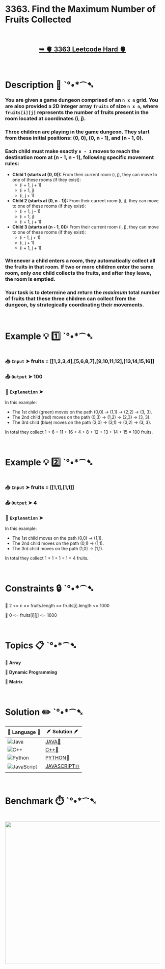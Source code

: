 # 3363. Find the Maximum Number of Fruits Collected

</br>

<h2 align="center"> 

<a href="https://leetcode.com/problems/find-the-maximum-number-of-fruits-collected/description/?envType=daily-question&envId=2025-08-07"><strong>➥ 🫀 3363 Leetcode Hard 🫀 </strong></a>
</h2>

</br>

# Description 📜 ˋ°•*⁀➷

### You are given a game dungeon comprised of an `n x n` grid. You are also provided a 2D integer array `fruits` of size `n x n`, where `fruits[i][j]` represents the number of fruits present in the room located at coordinates (i, j).

### Three children are playing in the game dungeon. They start from these initial positions: (0, 0), (0, n - 1), and (n - 1, 0).

### Each child must make exactly `n - 1` moves to reach the destination room at (n - 1, n - 1), following specific movement rules:

- **Child 1 (starts at (0, 0)):** From their current room (i, j), they can move to one of these rooms (if they exist):
    - (i + 1, j + 1)
    - (i + 1, j)
    - (i, j + 1)
- **Child 2 (starts at (0, n - 1)):** From their current room (i, j), they can move to one of these rooms (if they exist):
    - (i + 1, j - 1)
    - (i + 1, j)
    - (i + 1, j + 1)
- **Child 3 (starts at (n - 1, 0)):** From their current room (i, j), they can move to one of these rooms (if they exist):
    - (i - 1, j + 1)
    - (i, j + 1)
    - (i + 1, j + 1)

### Whenever a child enters a room, they automatically collect all the fruits in that room. If two or more children enter the same room, only *one* child collects the fruits, and after they leave, the room is emptied.

### Your task is to determine and return the *maximum* total number of fruits that these three children can collect from the dungeon, by strategically coordinating their movements.

</br>

# Example 💡 1️⃣ ˋ°•*⁀➷

<img src="" width="" height=""/>

  ### 📥 `Input`  ➤ fruits = [[1,2,3,4],[5,6,8,7],[9,10,11,12],[13,14,15,16]]

  ### 📤 `Output`  ➤ 100

  ### 🔦 `Explanation`  ➤

In this example:

- The 1st child (green) moves on the path (0,0) -> (1,1) -> (2,2) -> (3, 3).
- The 2nd child (red) moves on the path (0,3) -> (1,2) -> (2,3) -> (3, 3).
- The 3rd child (blue) moves on the path (3,0) -> (3,1) -> (3,2) -> (3, 3).

In total they collect 1 + 6 + 11 + 16 + 4 + 8 + 12 + 13 + 14 + 15 = 100 fruits.

</br>

# Example 💡 2️⃣ ˋ°•*⁀➷

<img src="" width="" height=""/>

  ### 📥 `Input` ➤ fruits = [[1,1],[1,1]]

  ### 📤 `Output`  ➤ 4

  ### 🔦 `Explanation` ➤

In this example:

- The 1st child moves on the path (0,0) -> (1,1).
- The 2nd child moves on the path (0,1) -> (1,1).
- The 3rd child moves on the path (1,0) -> (1,1).

In total they collect 1 + 1 + 1 + 1 = 4 fruits.

</br>

# Constraints 🔒 ˋ°•*⁀➷

🔹 2 <= n == fruits.length == fruits[i].length <= 1000 </br>

🔹 0 <= fruits[i][j] <= 1000 </br>

</br>

# Topics 📋 ˋ°•*⁀➷

🔸 **Array**  </br>

🔸 **Dynamic Programming**  </br>

🔸 **Matrix**  </br>

</br>

# Solution ✏️ ˋ°•*⁀➷

| 📒 Language 📒  | 🪶 Solution 🪶 |
| ------------- | ------------- |
|  ![Java](https://img.shields.io/badge/java-%23ED8B00.svg?style=for-the-badge&logo=openjdk&logoColor=white)  | [JAVA🍁]() |
|  ![C++](https://img.shields.io/badge/c++-%2300599C.svg?style=for-the-badge&logo=c%2B%2B&logoColor=white)  | [C++🎲]()  |
|  ![Python](https://img.shields.io/badge/python-3670A0?style=for-the-badge&logo=python&logoColor=ffdd54)    | [PYTHON🍰]() |
| ![JavaScript](https://img.shields.io/badge/javascript-%23323330.svg?style=for-the-badge&logo=javascript&logoColor=%23F7DF1E)   | [JAVASCRIPT☃️]() |

</br>

# Benchmark ⏱️ ˋ°•*⁀➷

<h1  align="center" >

<img src ="" width = "700px" height="462px" />

</h1>

